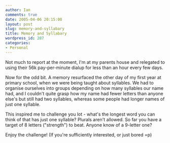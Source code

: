 ```yaml
---
author: Ian
comments: true
date: 2005-04-06 20:15:00
layout: post
slug: memory-and-syllabary
title: Memory and Syllabary
wordpress_id: 287
categories:
- Personal
---
```


Not much to report at the moment, I'm at my parents house and relegated to using their 56k pay-per-minute dialup for less than an hour every few days.  

Now for the odd bit.  A memory resurfaced the other day of my first year at primary school, when we were being taught about syllables.  We had to organise ourselves into groups depending on how many syllables our name had, and I couldn't quite grasp how my name had fewer letters than anyone else's but still had two syllables, whereas some people had longer names of just one syllable.  

This inspired me to challenge you lot - what's the longest word you can think of that has just one syllable?  Plurals aren't allowed.  So far you have a target of 8 letters ("strength") to beat.  Anyone know of a 9-letter one?  

Enjoy the challenge!  (If you're sufficiently interested, or just bored =p)
